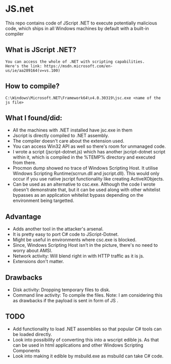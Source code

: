 # JS.net
This repo contains code of JScript .NET to execute potentially malicious code, which ships in all Windows machines by default with a built-in compiler

## What is JScript .NET?
    You can access the whole of .NET with scripting capabilities.
    Here's the link: https://msdn.microsoft.com/en-us/ie/aa289164(v=vs.100)
   
## How to compile?
    C:\Windows\Microsoft.NET\Framework64\v4.0.30319\jsc.exe <name of the js file>
## What I found/did:
- All the machines with .NET installed have jsc.exe in them
- Jscript is directly compiled to .NET assembly.
- The compiler doesn't care about the extension used.
- You can access Win32 API as well so there's room for unmanaged code.
- I wrote a script (jscript-dotnet.js) which has another jscript-dotnet script within it, which is compiled in the %TEMP% directory and executed from there.
- Procmon dump showed no trace of Windows Scripting Host. It utilise Windows Scripting Runtime(scrrun.dll and jscript.dll). This would only occur if you use native jscript functionality like creating ActiveXObjects. 
- Can be used as an alternative to csc.exe. Although the code I wrote doesn't demonstrate that, but it can be used along with other whitelist bypasses as an application whitelist bypass depending on the environment being targetted. 

## Advantage
-  Adds another tool in the attacker's arsenal.
- It is pretty easy to port C# code to JScript-Dotnet.
- Might be useful in environments where csc.exe is blocked.
- Since, Windows Scripting Host isn't in the picture, there's no need to worry about AMSI. 
- Network activity: Will blend right in with HTTP traffic as it is js.
- Extensions don't matter.

## Drawbacks
- Disk activity: Dropping temporary files to disk.
- Command line activity: To compile the files.
    Note: I am considering this as drawbacks if the payload is sent in form of JS .

## TODO
- Add functionality to load .NET assemblies so that popular C# tools can be loaded directly.
- Look into possibility of converting this into a wscript edible js. As that can be used in html applications and other Windows Scripting Components
- Look into making it edible by msbuild.exe as msbuild can take C# code. 

